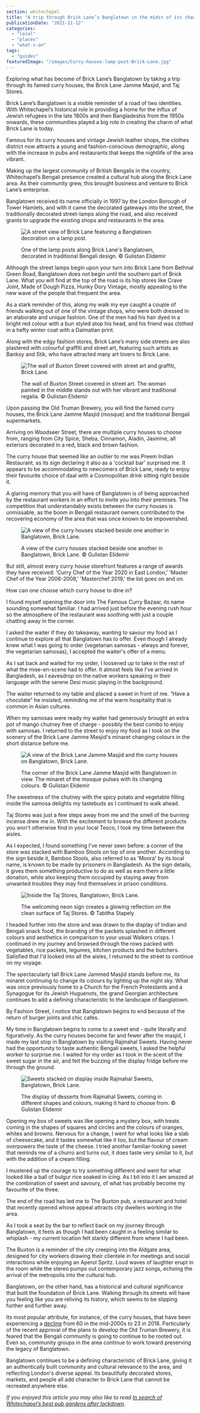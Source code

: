 ```yaml
---
section: whitechapel
title: "A trip through Brick Lane’s Banglatown in the midst of its changing landscape"
publicationDate: "2021-11-12"
categories: 
  - "local"
  - "places"
  - "what-s-on"
tags: 
  - "guides"
featuredImage: "/images/Curry-houses-lamp-post-Brick-Lane.jpg"
---
```


Exploring what has become of Brick Lane’s Banglatown by taking a trip through its famed curry houses, the Brick Lane Jamme Masjid, and Taj Stores.

Brick Lane’s Banglatown is a visible reminder of a road of two identities. With Whitechapel’s historical role in providing a home for the influx of Jewish refugees in the late 1800s and then Bangladeshis from the 1950s onwards, these communities played a big role in creating the charm of what Brick Lane is today. 

Famous for its curry houses and vintage Jewish leather shops, the clothes district now attracts a young and fashion-conscious demographic, along with the increase in pubs and restaurants that keeps the nightlife of the area vibrant.

Making up the largest community of British Bengalis in the country, Whitechapel’s Bengali presence created a cultural hub along the Brick Lane area. As their community grew, this brought business and venture to Brick Lane’s enterprise.

Banglatown received its name officially in 1997 by the London Borough of Tower Hamlets, and with it came the decorated gateways into the street, the traditionally decorated street-lamps along the road, and also received grants to upgrade the existing shops and restaurants in the area. 

<figure>

![A street view of Brick Lane featuring a Banglatown decoration on a lamp post.](/images/Banglatown-lamp-post-Brick-Lane.jpg)

<figcaption>

One of the lamp posts along Brick Lane's Banglatown, decorated in traditional Bengali design. © Gulistan Elidemir

</figcaption>

</figure>

Although the street lamps begin upon your turn into Brick Lane from Bethnal Green Road, Banglatown does not begin until the southern part of Brick Lane. What you will find at the top of the road is its hip stores like Crave Joint, Made of Dough Pizza, Hunky Dory Vintage, mostly appealing to the new wave of the people that frequent the area. 

As a stark reminder of this, along my walk my eye caught a couple of friends walking out of one of the vintage shops, who were both dressed in an elaborate and unique fashion. One of the men had his hair dyed in a bright red colour with a bun styled atop his head, and his friend was clothed in a hefty winter coat with a Dalmatian print.

Along with the edgy fashion stores, Brick Lane’s many side streets are also plastered with colourful graffiti and street art, featuring such artists as Banksy and Stik, who have attracted many art lovers to Brick Lane. 

<figure>

![The wall of Buxton Street covered with street art and graffiti, Brick Lane.](/images/Brick-Lane-street-art-1024x683.jpg)

<figcaption>

The wall of Buxton Street covered in street art. The woman painted in the middle stands out with her vibrant and traditional regalia. © Gulistan Elidemir

</figcaption>

</figure>

Upon passing the Old Truman Brewery, you will find the famed curry houses, the Brick Lane Jamme Masjid (mosque) and the traditional Bengali supermarkets. 

Arriving on Woodseer Street, there are multiple curry houses to choose from, ranging from City Spice, Sheba, Cinnamon, Aladin, Jasmine, all exteriors decorated in a red, black and brown fashion. 

The curry house that seemed like an outlier to me was Preem Indian Restaurant, as its sign declaring it also as a 'cocktail bar' surprised me. It appears to be accommodating to newcomers of Brick Lane, ready to enjoy their favourite choice of daal with a Cosmopolitan drink sitting right beside it.

A glaring memory that you will have of Banglatown is of being approached by the restaurant workers in an effort to invite you into their premises. The competition that understandably exists between the curry houses is unmissable, as the boom in Bengali restaurant owners contributed to the recovering economy of the area that was once known to be impoverished. 

<figure>

![A view of the curry houses stacked beside one another in Banglatown, Brick Lane.](/images/Curry-houses-lamp-post-Brick-Lane-2-1024x683.jpg)

<figcaption>

A view of the curry houses stacked beside one another in Banglatown, Brick Lane. © Gulistan Elidemir

</figcaption>

</figure>

But still, almost every curry house storefront features a range of awards they have received: 'Curry Chef of the Year 2020 in East London,' 'Master Chef of the Year 2006-2008,' 'Masterchef 2019,' the list goes on and on.

How can one choose which curry house to dine in?

I found myself opening the door into The Famous Curry Bazaar, its name sounding somewhat familiar. I had arrived just before the evening rush hour so the atmosphere of the restaurant was soothing with just a couple chatting away in the corner.

I asked the waiter if they do takeaway, wanting to savour my food as I continue to explore all that Banglatown has to offer. Even though I already knew what I was going to order (vegetarian samosas - always and forever, the vegetarian samosas), I accepted the waiter's offer of a menu. 

As I sat back and waited for my order, I loosened up to take in the rest of what the mise-en-scene had to offer. It almost feels like I've arrived in Bangladesh, as I eavesdrop on the native workers speaking in their language with the serene Desi music playing in the background. 

The waiter returned to my table and placed a sweet in front of me. “Have a chocolate” he insisted, reminding me of the warm hospitality that is common in Asian cultures. 

When my samosas were ready my waiter had generously brought an extra pot of mango chutney free of charge - possibly the best combo to enjoy with samosas. I returned to the street to enjoy my food as I took on the scenery of the Brick Lane Jamme Masjid's minaret changing colours in the short distance before me.

<figure>

![A view of the Brick Lane Jamme Masjid and the curry houses on Banglatown, Brick Lane.](/images/Brick-Lane-Jamme-Masjid-street-1024x683.jpg)

<figcaption>

The corner of the Brick Lane Jamme Masjid with Banglatown in view. The minaret of the mosque pulses with its changing colours. © Gulistan Elidemir

</figcaption>

</figure>

The sweetness of the chutney with the spicy potato and vegetable filling inside the samosa delights my tastebuds as I continued to walk ahead. 

Taj Stores was just a few steps away from me and the smell of the burning incense drew me in. With the excitement to browse the different products you won't otherwise find in your local Tesco, I took my time between the aisles. 

As I expected, I found something I've never seen before: a corner of the store was stacked with Bamboo Stools on top of one another. According to the sign beside it, Bamboo Stools, also referred to as 'Moora' by its local name, is known to be made by prisoners in Bangladesh. As the sign details, it gives them something productive to do as well as earn them a little donation, while also keeping them occupied by staying away from unwanted troubles they may find themselves in prison conditions. 

<figure>

![Inside the Taj Stores, Banglatown, Brick Lane.](/images/Taj-Store-by-Tabitha-Stapely.jpg)

<figcaption>

The welcoming neon sign creates a glowing reflection on the clean surface of Taj Stores. © Tabitha Stapely

</figcaption>

</figure>

I headed further into the store and was drawn to the display of Indian and Bengali snack food, the branding of the packets splashed in different colours and aesthetics in comparison to your usual Walkers crisps. I continued in my journey and browsed through the rows packed with vegetables, rice packets, legumes, kitchen products and the butchers. Satisfied that I'd looked into all the aisles, I returned to the street to continue on my voyage. 

The spectacularly tall Brick Lane Jammed Masjid stands before me, its minaret continuing to change its colours by lighting up the night sky. What was once previously home to a Church for the French Protestants and a Synagogue for its Jewish Huguenots, the grand Georgian architecture continues to add a defining characteristic to the landscape of Banglatown. 

By Fashion Street, I notice that Banglatown begins to end because of the return of burger joints and chic cafes. 

My time in Banglatown begins to come to a sweet end - quite literally and figuratively. As the curry houses become far and fewer after the masjid, I made my last stop in Banglatown by visiting Rajmahal Sweets. Having never had the opportunity to taste authentic Bengali sweets, I asked the helpful worker to surprise me. I waited for my order as I took in the scent of the sweet sugar in the air, and felt the buzzing of the display fridge before me through the ground. 

<figure>

![Sweets stacked on display inside Rajmahal Sweets, Banglatown, Brick Lane.](/images/Rajmahal-Sweets-Banglatown-1024x683.jpg)

<figcaption>

The display of desserts from Rajmahal Sweets, coming in different shapes and colours, making it hard to choose from. © Gulistan Elidemir

</figcaption>

</figure>

Opening my box of sweets was like opening a mystery box, with treats coming in the shapes of squares and circles and the colours of oranges, whites and browns. Nervous for a change, I went for what looks like a slab of cheesecake, and it tastes somewhat like it too, but the flavour of cream overpowers the taste of the cheese. I tried another familiar-looking sweet that reminds me of a churro and turns out, it does taste very similar to it, but with the addition of a cream filling. 

I mustered up the courage to try something different and went for what looked like a ball of bulgur rice soaked in icing. As I bit into it I am amazed at the combination of sweet and savoury, of what has probably become my favourite of the three.

The end of the road has led me to The Buxton pub, a restaurant and hotel that recently opened whose appeal attracts city dwellers working in the area. 

As I took a seat by the bar to reflect back on my journey through Banglatown, it feels as though I had been caught in a feeling similar to whiplash - my current location felt starkly different from where I had been.

The Buxton is a reminder of the city creeping into the Aldgate area, designed for city workers drawing their clientele in for meetings and social interactions while enjoying an Aperol Spritz. Loud waves of laughter erupt in the room while the stereo pumps out contemporary jazz songs, echoing the arrival of the metropolis into the cultural hub.

Banglatown, on the other hand, has a historical and cultural significance that built the foundation of Brick Lane. Walking through its streets will have you feeling like you are reliving its history, which seems to be slipping further and further away. 

Its most popular attribute, for instance, of the curry houses, that have been experiencing a [decline](https://www.gq-magazine.co.uk/politics/article/brick-lane-curry-houses-bangladeshi) from 60 in the mid-2000s to 23 in 2018. Particularly of the recent approval of the plans to develop the Old Truman Brewery, it is feared that the Bengali community is going to continue to be rooted out. Even so, community groups in the area continue to work toward preserving the legacy of Banglatown.

Banglatown continues to be a defining characteristic of Brick Lane, giving it an authentically built community and cultural relevance to the area, and reflecting London's diverse appeal. Its beautifully decorated stores, markets, and people all add character to Brick Lane that cannot be recreated anywhere else.

_If you enjoyed this article you may also like to read_ [_In search of Whitechapel’s best pub gardens after lockdown_](https://whitechapellondon.co.uk/in-search-of-best-pub-gardens/).
